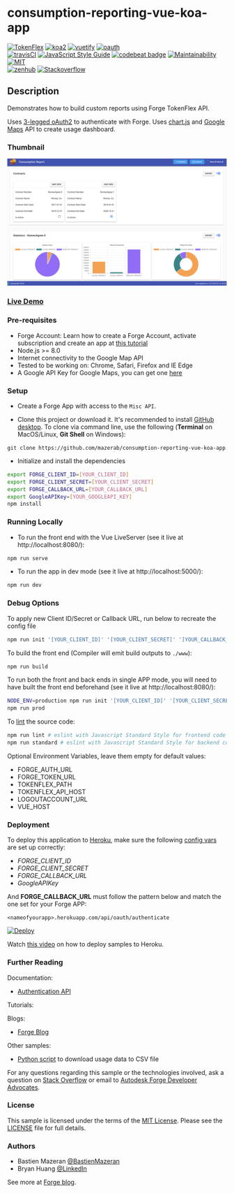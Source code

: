 # consumption-reporting-vue-koa-app

[![TokenFlex](https://img.shields.io/badge/TokenFlex-v1-green.svg)](https://forge.autodesk.com/en/docs/tokenflex/v1/overview/)
[![koa2](https://img.shields.io/badge/koa-2-green.svg)](https://github.com/koajs/koa)
[![vuetify](https://img.shields.io/badge/Vuetify-1.3-blue.svg)](https://github.com/vuetifyjs/vuetify)
[![oauth](https://img.shields.io/badge/passport--oauth-1-brightgreen.svg)](https://github.com/jaredhanson/passport-oauth)<br/>
[![travisCI](https://travis-ci.org/dukedhx/consumption-reporting-vue-koa-app.svg?branch=master)](https://travis-ci.org/dukedhx/consumption-reporting-vue-koa-app)
[![JavaScript Style Guide](https://img.shields.io/badge/code_style-standard-brightgreen.svg)](https://standardjs.com)
[![codebeat badge](https://codebeat.co/badges/d26ae8ba-e166-4f2a-9357-52d7c126391a)](https://codebeat.co/projects/github-com-dukedhx-consumption-reporting-vue-koa-app-master)
[![Maintainability](https://api.codeclimate.com/v1/badges/79b42eaa59c06ec13703/maintainability)](https://codeclimate.com/github/dukedhx/consumption-reporting-vue-koa-app/maintainability)
[![MIT](https://camo.githubusercontent.com/b323cc1dc1fbf413e36d79b86abc71b68b648e4b/68747470733a2f2f696d672e736869656c64732e696f2f6e706d2f6c2f767565746966792e737667)](https://opensource.org/licenses/MIT)<br/>
[![zenhub](https://camo.githubusercontent.com/7e10f7ff8cd1064be463e8846910c6a2aa2d2567/68747470733a2f2f696d672e736869656c64732e696f2f62616467652f4d616e616765645f776974682d5a656e4875622d3565363062612e737667)](https://app.zenhub.com/workspace/o/dukedhx/consumption-reporting-vue-koa-app/)
[![Stackoverflow](https://img.shields.io/badge/ask-stackoverflow-yellow.svg)](https://stackoverflow.com/questions/ask?tags=%5bautodesk-forge,forge-tokenflex)



## Description

Demonstrates how to build custom reports using Forge TokenFlex API.

Uses [3-legged oAuth2](https://forge.autodesk.com/en/docs/oauth/v2/tutorials/get-3-legged-token/) to authenticate with Forge. Uses [chart.js](http://www.chartjs.org/) and [Google Maps](https://developers.google.com/maps/documentation/javascript/tutorial) API to create usage dashboard.

### Thumbnail
![Thumbnail](/thumbnail.png)

### [Live Demo](https://tokenflex-consumption-report.herokuapp.com)

### Pre-requisites

- Forge Account: Learn how to create a Forge Account, activate subscription and create an app at [this tutorial](http://learnforge.autodesk.io/#/account/)
- Node.js >= 8.0
- Internet connectivity to the Google Map API
- Tested to be working on: Chrome, Safari, Firefox and IE Edge
- A Google API Key for Google Maps, you can get one [here](https://developers.google.com/maps/documentation/javascript/get-api-key)

### Setup

- Create a Forge App with access to the ```Misc API```.

- Clone this project or download it. It's recommended to install [GitHub desktop](https://desktop.github.com/). To clone via command line, use the following (**Terminal** on MacOS/Linux, **Git Shell** on Windows):
```
git clone https://github.com/mazerab/consumption-reporting-vue-koa-app
```
- Initialize and install the dependencies
```bash
export FORGE_CLIENT_ID=[YOUR_CLIENT_ID]
export FORGE_CLIENT_SECRET=[YOUR_CLIENT_SECRET]
export FORGE_CALLBACK_URL=[YOUR_CALLBACK_URL]
export GoogleAPIKey=[YOUR_GOOGLEAPI_KEY]
npm install
```

### Running Locally

- To run the front end with the Vue LiveServer (see it live at http://localhost:8080/):
```bash
npm run serve
```

- To run the app in dev mode (see it live at http://localhost:5000/):
```bash
npm run dev
```

### Debug Options


To apply new Client ID/Secret or Callback URL, run below to recreate the config file
```bash
npm run init '[YOUR_CLIENT_ID]' '[YOUR_CLIENT_SECRET]' '[YOUR_CALLBACK_URL]' '[YOUR_GOOGLEAPI_KEY]'
```

To build the front end (Compiler will emit build outputs to ```./www```):
```bash
npm run build
```

To run both the front and back ends in single APP mode, you will need to have built the front end beforehand (see it live at http://localhost:8080/):
```bash
NODE_ENV=production npm run init '[YOUR_CLIENT_ID]' '[YOUR_CLIENT_SECRET]' '[YOUR_CALLBACK_URL]' '[YOUR_GOOGLEAPI_KEY]'# Settimg up prod config for first time use
npm run prod
```

To [lint](http://javascriptlint.com/) the source code:
```bash
npm run lint # eslint with Javascript Standard Style for frontend code
npm run standard # eslint with Javascript Standard Style for backend code
```

Optional Environment Variables, leave them empty for default values:
- FORGE_AUTH_URL
- FORGE_TOKEN_URL
- TOKENFLEX_PATH
- TOKENFLEX_API_HOST
- LOGOUTACCOUNT_URL
- VUE_HOST

### Deployment

To deploy this application to [Heroku](https://heroku.com/), make sure the following [config vars](https://devcenter.heroku.com/articles/config-vars) are set up correctly:
- *FORGE_CLIENT_ID*
- *FORGE_CLIENT_SECRET*
- *FORGE_CALLBACK_URL*
- *GoogleAPIKey*

And **FORGE_CALLBACK_URL** must follow the pattern below and match the one set for your Forge APP:
 ```
 <nameofyourapp>.herokuapp.com/api/oauth/authenticate
 ```

[![Deploy](https://www.herokucdn.com/deploy/button.svg)](https://dashboard.heroku.com/new?template=https://github.com/mazerab/consumption-reporting-vue-koa-app)

Watch [this video](https://www.youtube.com/watch?v=Oqa9O20Gj0c) on how to deploy samples to Heroku.

### Further Reading

Documentation:

* [Authentication API](https://forge.autodesk.com/en/docs/oauth/v2/developers_guide/overview/)

Tutorials:

Blogs:

* [Forge Blog](https://forge.autodesk.com)

Other samples:

* [Python script](https://github.com/mazerab/forge-consumption-reporting-sample) to download usage data to CSV file

For any questions regarding this sample or the technologies involved, ask a question on [Stack Overflow](https://stackoverflow.com/questions/ask?tags=%5bautodesk-forge,forge-tokenflex) or email to <a href="mailto:forge.help@autodesk.com?subject=Question on Tokenflex&body=Just have a question regarding the tokenflex-reporting-python-script sample: ">Autodesk Forge Developer Advocates</a>.

### License

This sample is licensed under the terms of the [MIT License](http://opensource.org/licenses/MIT). Please see the [LICENSE](LICENSE) file for full details.


### Authors

- Bastien Mazeran [@BastienMazeran](https://twitter.com/BastienMazeran)
- Bryan Huang [@LinkedIn](https://linkedin.com/in/bryan-huang-1447b862)

See more at [Forge blog](https://forge.autodesk.com/blog).
